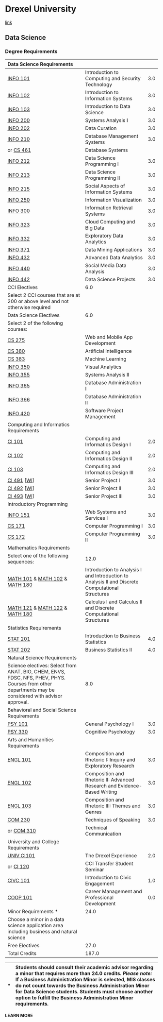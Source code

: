 # Drexel University

[link](http://catalog.drexel.edu/undergraduate/collegeofcomputingandinformatics/datascience/#degreerequirementstext)



## Data Science

### Degree Requirements

| Data Science Requirements |  |  |
| :--- | :--- | :--- |
| [INFO 101](http://catalog.drexel.edu/search/?P=INFO%20101) | Introduction to Computing and Security Technology | 3.0 |
| [INFO 102](http://catalog.drexel.edu/search/?P=INFO%20102) | Introduction to Information Systems | 3.0 |
| [INFO 103](http://catalog.drexel.edu/search/?P=INFO%20103) | Introduction to Data Science | 3.0 |
| [INFO 200](http://catalog.drexel.edu/search/?P=INFO%20200) | Systems Analysis I | 3.0 |
| [INFO 202](http://catalog.drexel.edu/search/?P=INFO%20202) | Data Curation | 3.0 |
| [INFO 210](http://catalog.drexel.edu/search/?P=INFO%20210) | Database Management Systems | 3.0 |
| or [CS 461](http://catalog.drexel.edu/search/?P=CS%20461) | Database Systems |  |
| [INFO 212](http://catalog.drexel.edu/search/?P=INFO%20212) | Data Science Programming I | 3.0 |
| [INFO 213](http://catalog.drexel.edu/search/?P=INFO%20213) | Data Science Programming II | 3.0 |
| [INFO 215](http://catalog.drexel.edu/search/?P=INFO%20215) | Social Aspects of Information Systems | 3.0 |
| [INFO 250](http://catalog.drexel.edu/search/?P=INFO%20250) | Information Visualization | 3.0 |
| [INFO 300](http://catalog.drexel.edu/search/?P=INFO%20300) | Information Retrieval Systems | 3.0 |
| [INFO 323](http://catalog.drexel.edu/search/?P=INFO%20323) | Cloud Computing and Big Data | 3.0 |
| [INFO 332](http://catalog.drexel.edu/search/?P=INFO%20332) | Exploratory Data Analytics | 3.0 |
| [INFO 371](http://catalog.drexel.edu/search/?P=INFO%20371) | Data Mining Applications | 3.0 |
| [INFO 432](http://catalog.drexel.edu/search/?P=INFO%20432) | Advanced Data Analytics | 3.0 |
| [INFO 440](http://catalog.drexel.edu/search/?P=INFO%20440) | Social Media Data Analysis | 3.0 |
| [INFO 442](http://catalog.drexel.edu/search/?P=INFO%20442) | Data Science Projects | 3.0 |
| CCI Electives | 6.0 |  |
| Select 2 CCI courses that are at 200 or above level and not otherwise required |  |  |
| Data Science Electives | 6.0 |  |
| Select 2 of the following courses: |  |  |
| [CS 275](http://catalog.drexel.edu/search/?P=CS%20275) | Web and Mobile App Development |  |
| [CS 380](http://catalog.drexel.edu/search/?P=CS%20380) | Artificial Intelligence |  |
| [CS 383](http://catalog.drexel.edu/search/?P=CS%20383) | Machine Learning |  |
| [INFO 350](http://catalog.drexel.edu/search/?P=INFO%20350) | Visual Analytics |  |
| [INFO 355](http://catalog.drexel.edu/search/?P=INFO%20355) | Systems Analysis II |  |
| [INFO 365](http://catalog.drexel.edu/search/?P=INFO%20365) | Database Administration I |  |
| [INFO 366](http://catalog.drexel.edu/search/?P=INFO%20366) | Database Administration II |  |
| [INFO 420](http://catalog.drexel.edu/search/?P=INFO%20420) | Software Project Management |  |
| Computing and Informatics Requirements |  |  |
| [CI 101](http://catalog.drexel.edu/search/?P=CI%20101) | Computing and Informatics Design I | 2.0 |
| [CI 102](http://catalog.drexel.edu/search/?P=CI%20102) | Computing and Informatics Design II | 2.0 |
| [CI 103](http://catalog.drexel.edu/search/?P=CI%20103) | Computing and Informatics Design III | 2.0 |
| [CI 491](http://catalog.drexel.edu/search/?P=CI%20491) \[[WI](http://catalog.drexel.edu/undergraduate/collegeofcomputingandinformatics/datascience/#)\] | Senior Project I | 3.0 |
| [CI 492](http://catalog.drexel.edu/search/?P=CI%20492) \[[WI](http://catalog.drexel.edu/undergraduate/collegeofcomputingandinformatics/datascience/#)\] | Senior Project II | 3.0 |
| [CI 493](http://catalog.drexel.edu/search/?P=CI%20493) \[[WI](http://catalog.drexel.edu/undergraduate/collegeofcomputingandinformatics/datascience/#)\] | Senior Project III | 3.0 |
| Introductory Programming |  |  |
| [INFO 151](http://catalog.drexel.edu/search/?P=INFO%20151) | Web Systems and Services I | 3.0 |
| [CS 171](http://catalog.drexel.edu/search/?P=CS%20171) | Computer Programming I | 3.0 |
| [CS 172](http://catalog.drexel.edu/search/?P=CS%20172) | Computer Programming II | 3.0 |
| Mathematics Requirements |  |  |
| Select one of the following sequences: | 12.0 |  |
| [MATH 101](http://catalog.drexel.edu/search/?P=MATH%20101) & [MATH 102](http://catalog.drexel.edu/search/?P=MATH%20102) & [MATH 180](http://catalog.drexel.edu/search/?P=MATH%20180) | Introduction to Analysis I and Introduction to Analysis II and Discrete Computational Structures |  |
| [MATH 121](http://catalog.drexel.edu/search/?P=MATH%20121) & [MATH 122](http://catalog.drexel.edu/search/?P=MATH%20122) & [MATH 180](http://catalog.drexel.edu/search/?P=MATH%20180) | Calculus I and Calculus II and Discrete Computational Structures |  |
| Statistics Requirements |  |  |
| [STAT 201](http://catalog.drexel.edu/search/?P=STAT%20201) | Introduction to Business Statistics | 4.0 |
| [STAT 202](http://catalog.drexel.edu/search/?P=STAT%20202) | Business Statistics II | 4.0 |
| Natural Science Requirements |  |  |
| Science electives: Select from ANAT, BIO, CHEM, ENVS, FDSC, NFS, PHEV, PHYS. Courses from other departments may be considered with advisor approval. | 8.0 |  |
| Behavioral and Social Science Requirements |  |  |
| [PSY 101](http://catalog.drexel.edu/search/?P=PSY%20101) | General Psychology I | 3.0 |
| [PSY 330](http://catalog.drexel.edu/search/?P=PSY%20330) | Cognitive Psychology | 3.0 |
| Arts and Humanities Requirements |  |  |
| [ENGL 101](http://catalog.drexel.edu/search/?P=ENGL%20101) | Composition and Rhetoric I: Inquiry and Exploratory Research | 3.0 |
| [ENGL 102](http://catalog.drexel.edu/search/?P=ENGL%20102) | Composition and Rhetoric II: Advanced Research and Evidence-Based Writing | 3.0 |
| [ENGL 103](http://catalog.drexel.edu/search/?P=ENGL%20103) | Composition and Rhetoric III: Themes and Genres | 3.0 |
| [COM 230](http://catalog.drexel.edu/search/?P=COM%20230) | Techniques of Speaking | 3.0 |
| or [COM 310](http://catalog.drexel.edu/search/?P=COM%20310) | Technical Communication |  |
| University and College Requirements |  |  |
| [UNIV CI101](http://catalog.drexel.edu/search/?P=UNIV%20CI101) | The Drexel Experience | 2.0 |
| or [CI 120](http://catalog.drexel.edu/search/?P=CI%20120) | CCI Transfer Student Seminar |  |
| [CIVC 101](http://catalog.drexel.edu/search/?P=CIVC%20101) | Introduction to Civic Engagement | 1.0 |
| [COOP 101](http://catalog.drexel.edu/search/?P=COOP%20101) | Career Management and Professional Development | 0.0 |
| Minor Requirements \* | 24.0 |  |
| Choose a minor in a data science application area including business and natural science |  |  |
| Free Electives | 27.0 |  |
| Total Credits | 187.0 |  |

| \* | Students should consult their academic advisor regarding a minor that requires more than 24.0 credits. _Please note:_ If a Business Administration Minor is selected, MIS classes do not count towards the Business Administration Minor for Data Science students. Students must choose another option to fulfill the Business Administration Minor requirements. |
| :--- | :--- |


**LEARN MORE**


